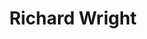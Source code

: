 ---
title: "Richard Wright"
summary: "Richard William Wright was an English musician who co-founded the progressive rock band Pink Floyd. He played keyboards and sang, appearing on almost every Pink Floyd album and performing on all their tours. He was inducted into the Rock and Roll Hall of Fame in 1996 as a member of Pink Floyd.
Wright grew up in Hatch End, Middlesex, and met his future Pink Floyd bandmates Roger Waters and Nick Mason while studying architecture at the Regent Street Polytechnic, London. After being joined by frontman and songwriter Syd Barrett, Pink Floyd found commercial success in 1967. Barrett was replaced by David Gilmour in 1968, who, along with Waters and Wright, took over songwriting.
Initially contributing more as a singer-songwriter, Wright later acted mainly as an arranger on compositions by Waters and Gilmour. He began to contribute less towards the end of the 1970s and left the band after touring The Wall in 1981. He rejoined as a session player in 1987 for A Momentary Lapse of Reason, and rejoined full-time for The Division Bell in 1994. Sessions with Wright during this period were later released on the 2014 album The Endless River. Away from Pink Floyd, Wright recorded two solo albums and was briefly active in the pop duo Zee with Dave Harris of Fashion. Following Pink Floyd's Live 8 appearance in 2005, he became part of Gilmour's touring band, singing occasional lead vocals on songs such as \"Arnold Layne\". Wright died from lung cancer in London in September 2008, aged 65.
Wright's jazz influences and distinctive keyboard playing were an important part of the Pink Floyd sound. As well as playing Farfisa and Hammond organs and Kurzweil synthesisers, he sang regularly in the band and took lead vocals on songs such as \"Remember a Day\" , \"Time\" and \"Wearing the Inside Out\" ."
image: "richard-wright.jpg"
apple_music_artist_url: "https://music.apple.com/gb/artist/richard-wright/1045761810"
wikipedia_url: "https://en.wikipedia.org/wiki/Richard_Wright_(musician)"
---